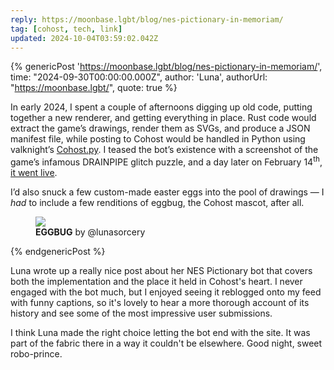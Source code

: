 ```yaml
---
reply: https://moonbase.lgbt/blog/nes-pictionary-in-memoriam/
tag: [cohost, tech, link]
updated: 2024-10-04T03:59:02.042Z
---
```


{% genericPost 'https://moonbase.lgbt/blog/nes-pictionary-in-memoriam/',
    time: "2024-09-30T00:00:00.000Z",
    author: 'Luna',
    authorUrl: "https://moonbase.lgbt/",
    quote: true %}
  <p>In early 2024, I spent a couple of afternoons digging up old code, putting together a new renderer, and getting everything in place. Rust code would extract the game’s drawings, render them as SVGs, and produce a JSON manifest file, while posting to Cohost would be handled in Python using valknight’s <a href="https://github.com/valknight/Cohost.py" target="_blank">Cohost.py</a>. I teased the bot’s existence with a screenshot of the game’s infamous DRAINPIPE glitch puzzle, and a day later on February 14<sup>th</sup>, <a href="https://cohost.org/lunasorcery/post/4473845-span-style-font-si" target="_blank">it went live</a>.</p>
  <p>I’d also snuck a few custom-made easter eggs into the pool of drawings — I <em>had</em> to include a few renditions of eggbug, the Cohost mascot, after all.</p>
  <figure style="width:288px">
  <img src="https://tiredand.gay/nes-pictionary-gallery/data/E0000001-EGGBUG.svg">
  <figcaption><strong>EGGBUG</strong> by @lunasorcery</figcaption>
</figure>
{% endgenericPost %}

Luna wrote up a really nice post about her NES Pictionary bot that covers both
the implementation and the place it held in Cohost's heart. I never engaged with
the bot much, but I enjoyed seeing it reblogged onto my feed with funny
captions, so it's lovely to hear a more thorough account of its history and see
some of the most impressive user submissions.

I think Luna made the right choice letting the bot end with the site. It was
part of the fabric there in a way it couldn't be elsewhere. Good night, sweet
robo-prince.
